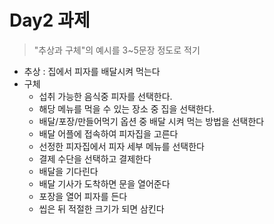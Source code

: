 # Day2 과제
> "추상과 구체"의 예시를 3~5문장 정도로 적기

* 추상 : 집에서 피자를 배달시켜 먹는다
* 구체
  * 섭취 가능한 음식중 피자를 선택한다.
  * 해당 메뉴를 먹을 수 있는 장소 중 집을 선택한다.
  * 배달/포장/만들어먹기 옵션 중 배달 시켜 먹는 방법을 선택한다
  * 배달 어플에 접속하여 피자집을 고른다
  * 선정한 피자집에서 피자 세부 메뉴를 선택한다
  * 결제 수단을 선택하고 결제한다
  * 배달을 기다린다
  * 배달 기사가 도착하면 문을 열어준다
  * 포장을 열어 피자를 든다
  * 씹은 뒤 적절한 크기가 되면 삼킨다
